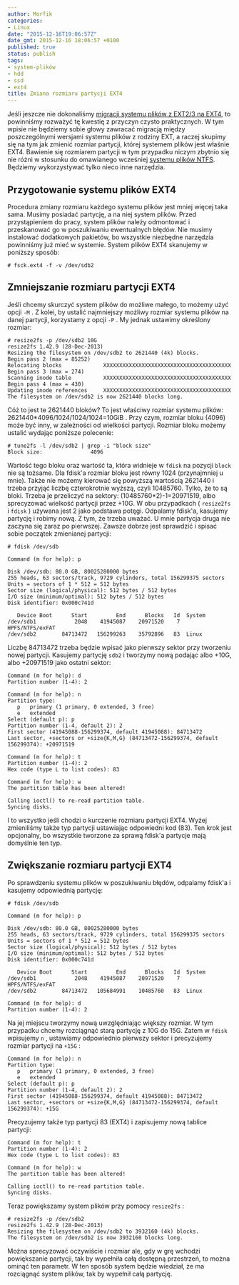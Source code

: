 ```yaml
---
author: Morfik
categories:
- Linux
date: "2015-12-16T19:06:57Z"
date_gmt: 2015-12-16 18:06:57 +0100
published: true
status: publish
tags:
- system-plików
- hdd
- ssd
- ext4
title: Zmiana rozmiaru partycji EXT4
---
```


Jeśli jeszcze nie dokonaliśmy [migracji systemu plików z EXT2/3 na
EXT4](/post/migracja-systemu-plikow-ext2-i-ext3-na-ext4/), to powinniśmy rozważyć
tę kwestię z przyczyn czysto praktycznych. W tym wpisie nie będziemy sobie głowy zawracać migracją
między poszczególnymi wersjami systemu plików z rodziny EXT, a raczej skupimy się na tym jak zmienić
rozmiar partycji, której systemem plików jest właśnie EXT4. Bawienie się rozmiarem partycji w tym
przypadku niczym zbytnio się nie różni w stosunku do omawianego wcześniej [systemu plików
NTFS](/post/zmiana-rozmiaru-partycji-ntfs-pod-linuxem/). Będziemy wykorzystywać
tylko nieco inne narzędzia.

<!--more-->
## Przygotowanie systemu plików EXT4

Procedura zmiany rozmiaru każdego systemu plików jest mniej więcej taka sama. Musimy posiadać
partycję, a na niej system plików. Przed przystąpieniem do pracy, system plików należy odmontować i
przeskanować go w poszukiwaniu ewentualnych błędów. Nie musimy instalować dodatkowych pakietów, bo
wszystkie niezbędne narzędzia powinniśmy już mieć w systemie. System plików EXT4 skanujemy w
poniższy sposób:

    # fsck.ext4 -f -v /dev/sdb2

## Zmniejszanie rozmiaru partycji EXT4

Jeśli chcemy skurczyć system plików do możliwe małego, to możemy użyć opcji `-M` . Z kolei, by
ustalić najmniejszy możliwy rozmiar systemu plików na danej partycji, korzystamy z opcji `-P` . My
jednak ustawimy określony rozmiar:

    # resize2fs -p /dev/sdb2 10G
    resize2fs 1.42.9 (28-Dec-2013)
    Resizing the filesystem on /dev/sdb2 to 2621440 (4k) blocks.
    Begin pass 2 (max = 85252)
    Relocating blocks             XXXXXXXXXXXXXXXXXXXXXXXXXXXXXXXXXXXXXXXX
    Begin pass 3 (max = 274)
    Scanning inode table          XXXXXXXXXXXXXXXXXXXXXXXXXXXXXXXXXXXXXXXX
    Begin pass 4 (max = 430)
    Updating inode references     XXXXXXXXXXXXXXXXXXXXXXXXXXXXXXXXXXXXXXXX
    The filesystem on /dev/sdb2 is now 2621440 blocks long.

Cóż to jest te 2621440 bloków? To jest właściwy rozmiar systemu plików:
2621440\*4096/1024/1024/1024=10GiB . Przy czym, rozmiar bloku (4096) może być inny, w zależności od
wielkości partycji. Rozmiar bloku możemy ustalić wydając poniższe polecenie:

    # tune2fs -l /dev/sdb2 | grep -i "block size"
    Block size:               4096

Wartość tego bloku oraz wartość ta, która widnieje w `fdisk` na pozycji `block` nie są tożsame. Dla
fdisk'a rozmiar bloku jest równy 1024 (przynajmniej u mnie). Także nie możemy kierować się powyższą
wartością 2621440 i trzeba przyjąć liczbę czterokrotnie wyższą, czyli 10485760. Tylko, że to są
bloki. Trzeba je przeliczyć na sektory: (10485760\*2)-1=20971519, albo sprecyzować wielkość partycji
przez +10G. W obu przypadkach ( `resize2fs` i `fdisk` ) używana jest 2 jako podstawa potęgi.
Odpalamy fdisk'a, kasujemy partycję i robimy nową. Z tym, że trzeba uważać. U mnie partycja druga
nie zaczyna się zaraz po pierwszej. Zawsze dobrze jest sprawdzić i spisać sobie początek zmienianej
partycji:

    # fdisk /dev/sdb

    Command (m for help): p

    Disk /dev/sdb: 80.0 GB, 80025280000 bytes
    255 heads, 63 sectors/track, 9729 cylinders, total 156299375 sectors
    Units = sectors of 1 * 512 = 512 bytes
    Sector size (logical/physical): 512 bytes / 512 bytes
    I/O size (minimum/optimal): 512 bytes / 512 bytes
    Disk identifier: 0x000c741d

       Device Boot      Start         End      Blocks   Id  System
    /dev/sdb1            2048    41945087    20971520    7  HPFS/NTFS/exFAT
    /dev/sdb2        84713472   156299263    35792896   83  Linux

Liczbę 84713472 trzeba będzie wpisać jako pierwszy sektor przy tworzeniu nowej partycji. Kasujemy
partycję `sdb2` i tworzymy nową podając albo +10G, albo +20971519 jako ostatni sektor:

    Command (m for help): d
    Partition number (1-4): 2

    Command (m for help): n
    Partition type:
       p   primary (1 primary, 0 extended, 3 free)
       e   extended
    Select (default p): p
    Partition number (1-4, default 2): 2
    First sector (41945088-156299374, default 41945088): 84713472
    Last sector, +sectors or +size{K,M,G} (84713472-156299374, default 156299374): +20971519

    Command (m for help): t
    Partition number (1-4): 2
    Hex code (type L to list codes): 83

    Command (m for help): w
    The partition table has been altered!

    Calling ioctl() to re-read partition table.
    Syncing disks.

I to wszystko jeśli chodzi o kurczenie rozmiaru partycji EXT4. Wyżej zmieniliśmy także typ partycji
ustawiając odpowiedni kod (83). Ten krok jest opcjonalny, bo wszystkie tworzone za sprawą fdisk'a
partycje mają domyślnie ten typ.

## Zwiększanie rozmiaru partycji EXT4

Po sprawdzeniu systemu plików w poszukiwaniu błędów, odpalamy fdisk'a i kasujemy odpowiednią
partycję:

    # fdisk /dev/sdb

    Command (m for help): p

    Disk /dev/sdb: 80.0 GB, 80025280000 bytes
    255 heads, 63 sectors/track, 9729 cylinders, total 156299375 sectors
    Units = sectors of 1 * 512 = 512 bytes
    Sector size (logical/physical): 512 bytes / 512 bytes
    I/O size (minimum/optimal): 512 bytes / 512 bytes
    Disk identifier: 0x000c741d

       Device Boot      Start         End      Blocks   Id  System
    /dev/sdb1            2048    41945087    20971520    7  HPFS/NTFS/exFAT
    /dev/sdb2        84713472   105684991    10485760   83  Linux

    Command (m for help): d
    Partition number (1-4): 2

Na jej miejscu tworzymy nową uwzględniając większy rozmiar. W tym przypadku chcemy rozciągnąć starą
partycję z 10G do 15G. Zatem w `fdisk` wpisujemy `n` , ustawiamy odpowiednio pierwszy sektor i
precyzujemy rozmiar partycji na `+15G` :

    Command (m for help): n
    Partition type:
       p   primary (1 primary, 0 extended, 3 free)
       e   extended
    Select (default p): p
    Partition number (1-4, default 2): 2
    First sector (41945088-156299374, default 41945088): 84713472
    Last sector, +sectors or +size{K,M,G} (84713472-156299374, default 156299374): +15G

Precyzujemy także typ partycji 83 (EXT4) i zapisujemy nową tablice partycji:

    Command (m for help): t
    Partition number (1-4): 2
    Hex code (type L to list codes): 83

    Command (m for help): w
    The partition table has been altered!

    Calling ioctl() to re-read partition table.
    Syncing disks.

Teraz powiększamy system plików przy pomocy `resize2fs` :

    # resize2fs -p /dev/sdb2
    resize2fs 1.42.9 (28-Dec-2013)
    Resizing the filesystem on /dev/sdb2 to 3932160 (4k) blocks.
    The filesystem on /dev/sdb2 is now 3932160 blocks long.

Można sprecyzować oczywiście i rozmiar ale, gdy w grę wchodzi powiększanie partycji, tak by
wypełniła całą dostępną przestrzeń, to można ominąć ten parametr. W ten sposób system będzie
wiedział, że ma rozciągnąć system plików, tak by wypełnił całą partycję.
